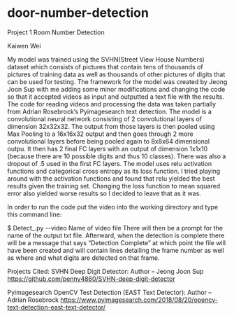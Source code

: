# door-number-detection
Project 1 Room Number Detection

Kaiwen Wei

My model was trained using the SVHN(Street View House Numbers) dataset which consists of pictures that contain tens of thousands of pictures 
of training data as well as thousands of other pictures of digits that can be used for testing. 
The framework for the model was created by Jeong Joon Sup with me adding some minor modifications and changing the code so that it accepted videos
as input and outputted a text file with the results. 
The code for reading videos and processing the data was taken partially from Adrian Rosebrock’s Pyimagesearch text detection.
The model is a convolutional neural network consisting of 2 convolutional layers of dimension 32x32x32.
The output from those layers is then pooled using Max Pooling to a 16x16x32 output and then goes through 2 more convolutional layers before 
being pooled again to 8x8x64 dimensional outpu. It then has 2 final FC layers with an output of dimension 1x1x10 (because there are 10 possible digits and thus 10 classes).
There was also a dropout of .5 used in the first FC layers. The model uses relu activation functions and categorical cross entropy as its loss function.
I tried playing around with the activation functions and found that relu yielded the best results given the training set. 
Changing the loss function to mean squared error also yielded worse results so I decided to leave that as it was. 

In order to run the code put the video into the working directory and type this command line: 

$ Detect_.py  --video Name of video file
There will then be a prompt for the name of the output txt file.
Afterward, when the detection is complete there will be a message that says “Detection Complete” at which point the file 
will have been created and will contain lines detailing the frame number as well as where and what digits are detected on that frame. 


Projects Cited:
SVHN Deep Digit Detector: Author – Jeong Joon Sup
https://github.com/penny4860/SVHN-deep-digit-detector

Pyimagesearch OpenCV Test Detection (EAST Text Detector): Author – Adrian Rosebrock
https://www.pyimagesearch.com/2018/08/20/opencv-text-detection-east-text-detector/
